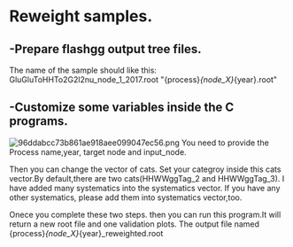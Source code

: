Reweight samples.
=========
-Prepare flashgg output tree files.
-----------
The name of the sample should like this:
GluGluToHHTo2G2l2nu_node_1_2017.root
"{process}_{node_X}_{year}.root"

-Customize some variables inside the C programs.
------ 
![96ddabcc73b861ae918aee099047ec56.png](:/59caf59d2f9542069ea164ef037ab28c)
You need to provide the Process name,year, target node and input_node.

Then you can change the vector of cats.
Set your categroy inside this cats vector.By default,there are two cats(HHWWggTag_2 and HHWWggTag_3).
I have added many systematics into the systematics vector.
If you have any other systematics, please add them into systematics vector,too.

Onece you complete these two steps.
then you can run this program.It will return a new root file and one validation plots.
The output file named {process}_{node_X}_{year}_reweighted.root









